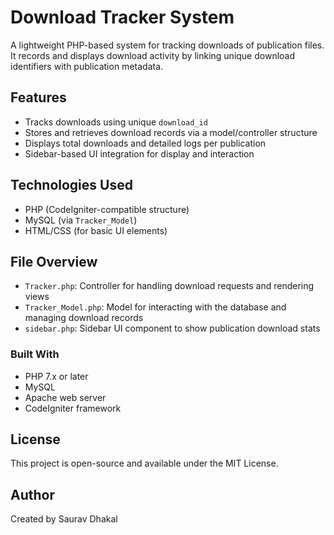 # Download Tracker System

A lightweight PHP-based system for tracking downloads of publication files. It records and displays download activity by linking unique download identifiers with publication metadata.

## Features

- Tracks downloads using unique `download_id`
- Stores and retrieves download records via a model/controller structure
- Displays total downloads and detailed logs per publication
- Sidebar-based UI integration for display and interaction

## Technologies Used

- PHP (CodeIgniter-compatible structure)
- MySQL (via `Tracker_Model`)
- HTML/CSS (for basic UI elements)

## File Overview

- `Tracker.php`: Controller for handling download requests and rendering views
- `Tracker_Model.php`: Model for interacting with the database and managing download records
- `sidebar.php`: Sidebar UI component to show publication download stats

### Built With

- PHP 7.x or later
- MySQL
- Apache web server
- CodeIgniter framework

## License

This project is open-source and available under the MIT License.

## Author
Created by Saurav Dhakal
